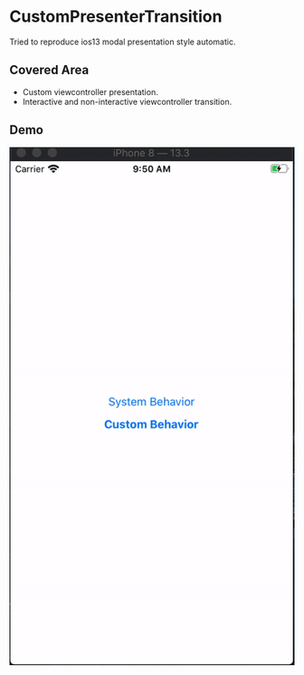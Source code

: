 # CustomPresenterTransition
Tried to reproduce ios13 modal presentation style automatic.
## Covered Area
- Custom viewcontroller presentation.
- Interactive and non-interactive viewcontroller transition. 

## Demo
![](Demo.gif)

